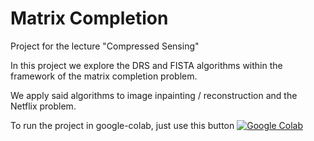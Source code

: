 # Matrix Completion
Project for the lecture "Compressed Sensing"


In this project we explore the DRS and FISTA algorithms within the framework of the matrix completion problem.

We apply said algorithms to image inpainting / reconstruction and the Netflix problem.

To run the project in google-colab, just use this button
[![Google Colab](https://badgen.net/badge/Launch/on%20Google%20Colab/blue?icon=terminal)](https://colab.research.google.com/github/markus23k/Prestel/blob/master/density_net_train.ipynb)
